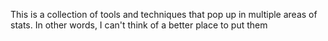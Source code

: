 This is a collection of tools and techniques that pop up in multiple areas of stats. In other words, I can't think of a better place to put them